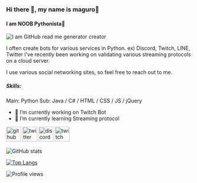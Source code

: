
### Hi there 👋, my name is maguro🍣
#### I am NOOB Pythonista🐍
![I am GitHub read me generator creator](https://pbs.twimg.com/profile_images/1253353757036797953/PX4NRRT0_400x400.jpg)

I often create bots for various services in Python.
ex) Discord, Twitch, LINE, Twitter
I've recently been working on validating various streaming protocols on a cloud server.

I use various social networking sites, so feel free to reach out to me.

##### Skills: 
Main: Python 
Sub: Java / C# / HTML / CSS / JS / jQuery

- 🔭 I’m currently working on Twitch Bot 
- 🌱 I’m currently learning Streaming protocol 


[<img src='https://cdn.jsdelivr.net/npm/simple-icons@3.0.1/icons/github.svg' alt='github' height='40'>](https://github.com/maguro869)  [<img src='https://cdn.jsdelivr.net/npm/simple-icons@3.0.1/icons/twitter.svg' alt='twitter' height='40'>](https://twitter.com/maguro869)  [<img src='https://cdn.jsdelivr.net/npm/simple-icons@3.0.1/icons/discord.svg' alt='discord' height='40'>](maguro#0869)  [<img src='https://cdn.jsdelivr.net/npm/simple-icons@3.0.1/icons/twitch.svg' alt='twitch' height='40'>](maguro869)  

![GitHub stats](https://github-readme-stats.vercel.app/api?username=maguro869&show_icons=true)  

[![Top Langs](https://github-readme-stats.vercel.app/api/top-langs/?username=maguro869)](https://github.com/anuraghazra/github-readme-stats)

![Profile views](https://gpvc.arturio.dev/maguro869)  
